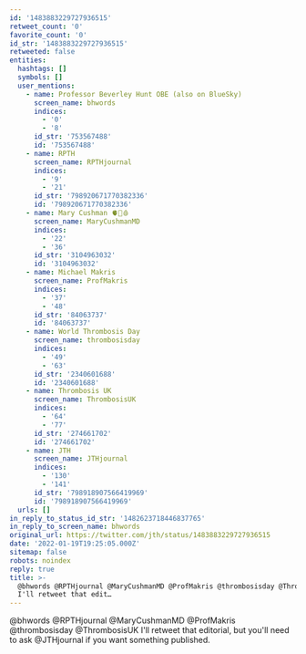 ```yaml
---
id: '1483883229727936515'
retweet_count: '0'
favorite_count: '0'
id_str: '1483883229727936515'
retweeted: false
entities:
  hashtags: []
  symbols: []
  user_mentions:
    - name: Professor Beverley Hunt OBE (also on BlueSky)
      screen_name: bhwords
      indices:
        - '0'
        - '8'
      id_str: '753567488'
      id: '753567488'
    - name: RPTH
      screen_name: RPTHjournal
      indices:
        - '9'
        - '21'
      id_str: '798920671770382336'
      id: '798920671770382336'
    - name: Mary Cushman 🫀🧠🩸
      screen_name: MaryCushmanMD
      indices:
        - '22'
        - '36'
      id_str: '3104963032'
      id: '3104963032'
    - name: Michael Makris
      screen_name: ProfMakris
      indices:
        - '37'
        - '48'
      id_str: '84063737'
      id: '84063737'
    - name: World Thrombosis Day
      screen_name: thrombosisday
      indices:
        - '49'
        - '63'
      id_str: '2340601688'
      id: '2340601688'
    - name: Thrombosis UK
      screen_name: ThrombosisUK
      indices:
        - '64'
        - '77'
      id_str: '274661702'
      id: '274661702'
    - name: JTH
      screen_name: JTHjournal
      indices:
        - '130'
        - '141'
      id_str: '798918907566419969'
      id: '798918907566419969'
  urls: []
in_reply_to_status_id_str: '1482623718446837765'
in_reply_to_screen_name: bhwords
original_url: https://twitter.com/jth/status/1483883229727936515
date: '2022-01-19T19:25:05.000Z'
sitemap: false
robots: noindex
reply: true
title: >-
  @bhwords @RPTHjournal @MaryCushmanMD @ProfMakris @thrombosisday @ThrombosisUK
  I'll retweet that edit…
---
```


@bhwords @RPTHjournal @MaryCushmanMD @ProfMakris @thrombosisday @ThrombosisUK I'll retweet that editorial, but you'll need to ask @JTHjournal if you want something published.